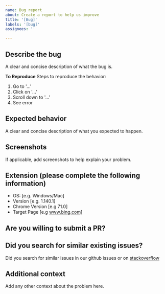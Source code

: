 ```yaml
---
name: Bug report
about: Create a report to help us improve
title: '[Bug]'
labels: '[bug]'
assignees: ''

---
```


## Describe the bug

A clear and concise description of what the bug is.

**To Reproduce**
Steps to reproduce the behavior:

1. Go to '...'
2. Click on '...'
3. Scroll down to '...'
4. See error

## Expected behavior

A clear and concise description of what you expected to happen.

## Screenshots

If applicable, add screenshots to help explain your problem.

## Extension (please complete the following information)

- OS: [e.g. Windows/Mac]
- Version [e.g. 1.140.1]
- Chrome Version [e.g 71.0]
- Target Page [e.g www.bing.com]

## Are you willing to submit a PR?

## Did you search for similar existing issues?

Did you search for similar issues in our github issues or on [stackoverflow](www.stackoverflow.com)

## Additional context

Add any other context about the problem here.
